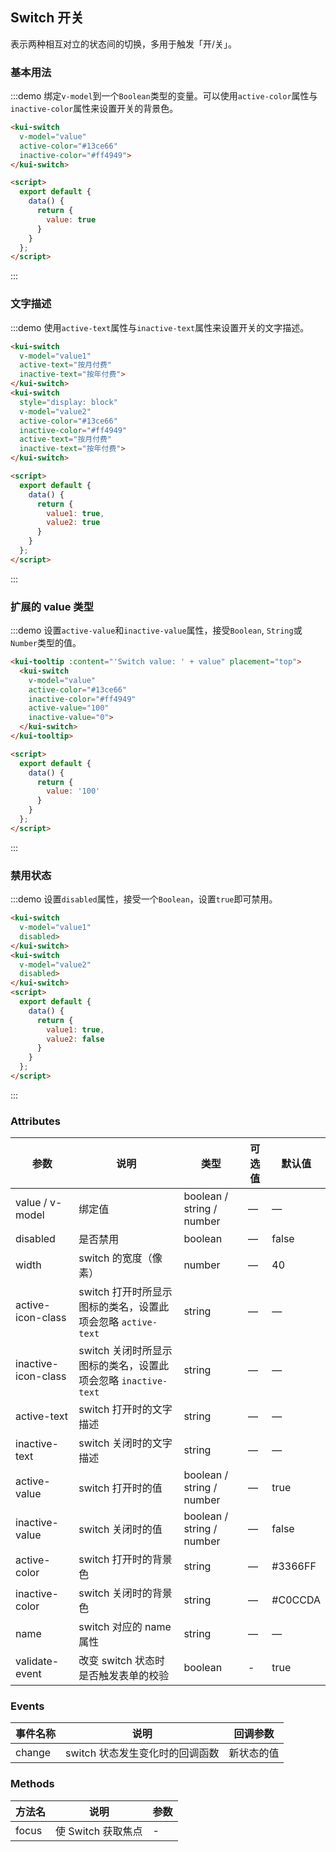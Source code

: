 ## Switch 开关

表示两种相互对立的状态间的切换，多用于触发「开/关」。

### 基本用法

:::demo 绑定`v-model`到一个`Boolean`类型的变量。可以使用`active-color`属性与`inactive-color`属性来设置开关的背景色。

```html
<kui-switch
  v-model="value"
  active-color="#13ce66"
  inactive-color="#ff4949">
</kui-switch>

<script>
  export default {
    data() {
      return {
        value: true
      }
    }
  };
</script>
```
:::

### 文字描述

:::demo 使用`active-text`属性与`inactive-text`属性来设置开关的文字描述。

```html
<kui-switch
  v-model="value1"
  active-text="按月付费"
  inactive-text="按年付费">
</kui-switch>
<kui-switch
  style="display: block"
  v-model="value2"
  active-color="#13ce66"
  inactive-color="#ff4949"
  active-text="按月付费"
  inactive-text="按年付费">
</kui-switch>

<script>
  export default {
    data() {
      return {
        value1: true,
        value2: true
      }
    }
  };
</script>
```
:::

### 扩展的 value 类型

:::demo 设置`active-value`和`inactive-value`属性，接受`Boolean`, `String`或`Number`类型的值。

```html
<kui-tooltip :content="'Switch value: ' + value" placement="top">
  <kui-switch
    v-model="value"
    active-color="#13ce66"
    inactive-color="#ff4949"
    active-value="100"
    inactive-value="0">
  </kui-switch>
</kui-tooltip>

<script>
  export default {
    data() {
      return {
        value: '100'
      }
    }
  };
</script>
```

:::

### 禁用状态

:::demo 设置`disabled`属性，接受一个`Boolean`，设置`true`即可禁用。


```html
<kui-switch
  v-model="value1"
  disabled>
</kui-switch>
<kui-switch
  v-model="value2"
  disabled>
</kui-switch>
<script>
  export default {
    data() {
      return {
        value1: true,
        value2: false
      }
    }
  };
</script>
```
:::


### Attributes

| 参数      | 说明    | 类型      | 可选值       | 默认值   |
|---------- |-------- |---------- |-------------  |-------- |
| value / v-model | 绑定值 | boolean / string / number | — | — |
| disabled  | 是否禁用    | boolean   | — | false   |
| width  | switch 的宽度（像素）    | number   | — | 40 |
| active-icon-class  | switch 打开时所显示图标的类名，设置此项会忽略 `active-text`    | string   | — | — |
| inactive-icon-class  | switch 关闭时所显示图标的类名，设置此项会忽略 `inactive-text`    | string   | — | — |
| active-text  | switch 打开时的文字描述    | string   | — | — |
| inactive-text  | switch 关闭时的文字描述    | string   | — | — |
| active-value  | switch 打开时的值    | boolean / string / number | — | true |
| inactive-value  | switch 关闭时的值    | boolean / string / number | — | false |
| active-color  | switch 打开时的背景色    | string   | — | #3366FF |
| inactive-color  | switch 关闭时的背景色    | string   | — | #C0CCDA |
| name            | switch 对应的 name 属性    | string   | — | — |
| validate-event  | 改变 switch 状态时是否触发表单的校验     | boolean   | - | true |

### Events
| 事件名称      | 说明    | 回调参数      |
|---------- |-------- |---------- |
| change  | switch 状态发生变化时的回调函数    | 新状态的值 |

### Methods
| 方法名 | 说明 | 参数 |
| ---- | ---- | ---- |
| focus | 使 Switch 获取焦点 | - |
